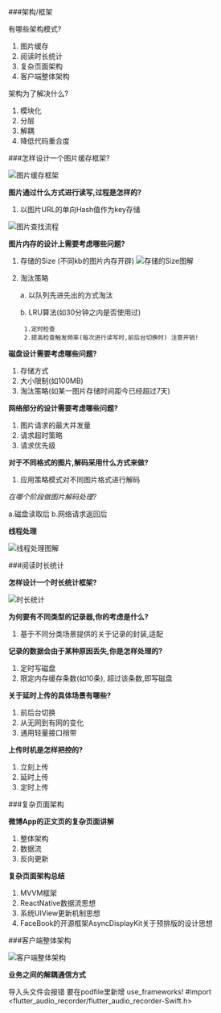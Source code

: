 ###架构/框架

有哪些架构模式?

1. 图片缓存
2. 阅读时长统计
3. 复杂页面架构
4. 客户端整体架构

架构为了解决什么?

1. 模块化
2. 分层
3. 解耦
4. 降低代码重合度


###怎样设计一个图片缓存框架?

![图片缓存框架](https://raw.githubusercontent.com/xunan623/xunan623.github.io/master/框架%3A架构/图片缓存框架.png)

**图片通过什么方式进行读写,过程是怎样的?**

1. 以图片URL的单向Hash值作为key存储

![图片查找流程](https://raw.githubusercontent.com/xunan623/xunan623.github.io/master/框架%3A架构/图片缓存查找流程图.png)

**图片内存的设计上需要考虑哪些问题?**

1. 存储的Size (不同kb的图片内存开辟)
![存储的Size图解](https://raw.githubusercontent.com/xunan623/xunan623.github.io/master/框架%3A架构/存储的Size.png)
2. 淘汰策略
	
	a. 以队列先进先出的方式淘汰
	
	b. LRU算法(如30分钟之内是否使用过)
		
		1.定时检查
		2.提高检查触发频率(每次进行读写时,前后台切换时) 注意开销!
		
**磁盘设计需要考虑哪些问题?**

1. 存储方式
2. 大小限制(如100MB)
3. 淘汰策略(如某一图片存储时间距今已经超过7天)

**网络部分的设计需要考虑哪些问题?**

1. 图片请求的最大并发量
2. 请求超时策略
3. 请求优先级

**对于不同格式的图片,解码采用什么方式来做?**

1. 应用策略模式对不同图片格式进行解码

*在哪个阶段做图片解码处理?*
 
 a.磁盘读取后 b.网络请求返回后
 
**线程处理**

![线程处理图解](https://raw.githubusercontent.com/xunan623/xunan623.github.io/master/框架%3A架构/线程处理.png)


###阅读时长统计

**怎样设计一个时长统计框架?**

![时长统计](https://raw.githubusercontent.com/xunan623/xunan623.github.io/master/框架%3A架构/阅读时长统计.png)

**为何要有不同类型的记录器,你的考虑是什么?**

1. 基于不同分类场景提供的关于记录的封装,适配

**记录的数据会由于某种原因丢失,你是怎样处理的?**

1. 定时写磁盘
2. 限定内存缓存条数(如10条), 超过该条数,即写磁盘

**关于延时上传的具体场景有哪些?**

1. 前后台切换
2. 从无网到有网的变化
3. 通用轻量接口捎带

**上传时机是怎样把控的?**

1. 立刻上传
2. 延时上传
3. 定时上传

###复杂页面架构

**微博App的正文页的复杂页面讲解**

1. 整体架构
2. 数据流
3. 反向更新

**复杂页面架构总结**

1. MVVM框架
2. ReactNative数据流思想
3. 系统UIView更新机制思想
4. FaceBook的开源框架AsyncDisplayKit关于预排版的设计思想

###客户端整体架构

![客户端整体架构](https://raw.githubusercontent.com/xunan623/xunan623.github.io/master/框架%3A架构/客户端整体架构.png)

**业务之间的解耦通信方式**


导入头文件会报错 要在podfile里新增 use_frameworks!
#import <flutter_audio_recorder/flutter_audio_recorder-Swift.h>
